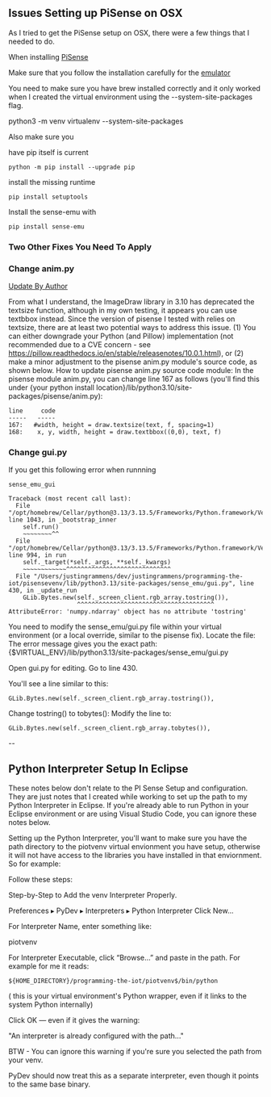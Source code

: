 ## Issues Setting up PiSense on OSX

As I tried to get the PiSense setup on OSX, there were a few things that I needed to do.

When installing [PiSense](https://pisense.readthedocs.io/en/release-0.2/)

Make sure that you follow the installation carefully for the [emulator](https://sense-emu.readthedocs.io/en/v1.1/)

You need to make sure you have brew installed correctly and it only worked when I created the virtual environment using the --system-site-packages flag.

python3 -m venv virtualenv --system-site-packages

Also make sure you

have pip itself is current

`python -m pip install --upgrade pip`

install the missing runtime

`pip install setuptools`

Install the sense-emu with

`pip install sense-emu`

### Two Other Fixes You Need To Apply

### Change anim.py

[Update By Author](https://github.com/programming-the-iot/book-exercise-tasks/issues/50)

From what I understand, the ImageDraw library in 3.10 has deprecated the textsize function, although in my own testing, it appears you can use textbbox instead. Since the version of pisense I tested with relies on textsize, there are at least two potential ways to address this issue.
(1) You can either downgrade your Python (and Pillow) implementation (not recommended due to a CVE concern - see https://pillow.readthedocs.io/en/stable/releasenotes/10.0.1.html), or
(2) make a minor adjustment to the pisense anim.py module's source code, as shown below.
How to update pisense anim.py source code module:
In the pisense module anim.py, you can change line 167 as follows (you'll find this under {your python install location}/lib/python3.10/site-packages/pisense/anim.py):
```
line     code
-----   -----
167:   #width, height = draw.textsize(text, f, spacing=1)
168:    x, y, width, height = draw.textbbox((0,0), text, f)
```

### Change gui.py

If you get this following error when runnning

```
sense_emu_gui
```

```
Traceback (most recent call last):
  File "/opt/homebrew/Cellar/python@3.13/3.13.5/Frameworks/Python.framework/Versions/3.13/lib/python3.13/threading.py", line 1043, in _bootstrap_inner
    self.run()
    ~~~~~~~~^^
  File "/opt/homebrew/Cellar/python@3.13/3.13.5/Frameworks/Python.framework/Versions/3.13/lib/python3.13/threading.py", line 994, in run
    self._target(*self._args, **self._kwargs)
    ~~~~~~~~~~~~^^^^^^^^^^^^^^^^^^^^^^^^^^^^^
  File "/Users/justingrammens/dev/justingrammens/programming-the-iot/pisensevenv/lib/python3.13/site-packages/sense_emu/gui.py", line 430, in _update_run
    GLib.Bytes.new(self._screen_client.rgb_array.tostring()),
                   ^^^^^^^^^^^^^^^^^^^^^^^^^^^^^^^^^^^^^^
AttributeError: 'numpy.ndarray' object has no attribute 'tostring'
```

You need to modify the sense_emu/gui.py file within your virtual environment (or a local override, similar to the pisense fix).
Locate the file:
The error message gives you the exact path:
{$VIRTUAL_ENV}/lib/python3.13/site-packages/sense_emu/gui.py

Open gui.py for editing.
Go to line 430.

You'll see a line similar to this:

```
GLib.Bytes.new(self._screen_client.rgb_array.tostring()),
```

Change tostring() to tobytes():
Modify the line to:

```
GLib.Bytes.new(self._screen_client.rgb_array.tobytes()),
```

--

## Python Interpreter Setup In Eclipse

These notes below don't relate to the PI Sense Setup and configuration. They are just notes that I created while working to set up the path to my Python Interpreter in Eclipse. If you're already able to run Python in your Eclipse environment or are using Visual Studio Code, you can ignore these notes below.

Setting up the Python Interpreter, you'll want to make sure you have the path directory to the piotvenv virtual envionment  you have setup, otherwise it will not have access to the libraries you have installed in that enviornment. So for example:

Follow these steps:

Step-by-Step to Add the venv Interpreter Properly.

Preferences ▸ PyDev ▸ Interpreters ▸ Python Interpreter
Click New...

For Interpreter Name, enter something like:

piotvenv

For Interpreter Executable, click “Browse…” and paste in the path. For example for me it reads:

```
${HOME_DIRECTORY}/programming-the-iot/piotvenv$/bin/python
```

( this is your virtual environment's Python wrapper, even if it links to the system Python internally)

Click OK — even if it gives the warning:

"An interpreter is already configured with the path..."

BTW - You can ignore this warning if you're sure you selected the path from your venv.

PyDev should now treat this as a separate interpreter, even though it points to the same base binary.
